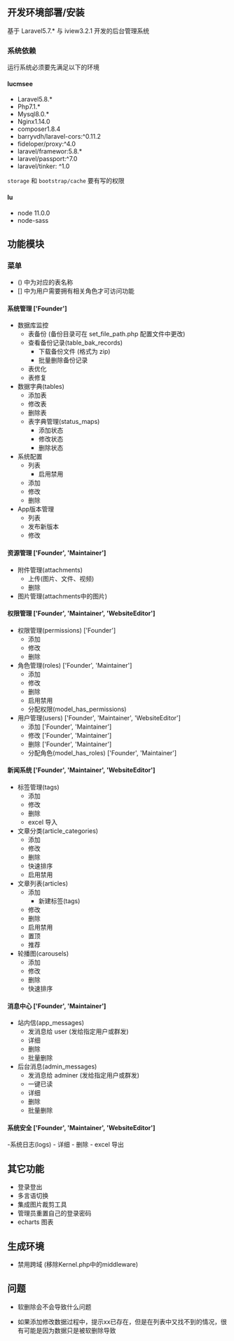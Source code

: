 ## 开发环境部署/安装

基于 Laravel5.7.* 与 iview3.2.1 开发的后台管理系统

### 系统依赖

运行系统必须要先满足以下的环境

####  lucmsee

- Laravel5.8.*
- Php7.1.*
- Mysql8.0.*
- Nginx1.14.0
- composer1.8.4
- barryvdh/laravel-cors:^0.11.2
- fideloper/proxy:^4.0
- laravel/framewor:5.8.*
- laravel/passport:^7.0
- laravel/tinker: ^1.0

`storage` 和 `bootstrap/cache` 要有写的权限


#### lu 

- node 11.0.0
- node-sass 
 

## 功能模块

### 菜单

- () 中为对应的表名称
- [] 中为用户需要拥有相关角色才可访问功能

#### 系统管理 ['Founder']
- 数据库监控
    - 表备份 (备份目录可在 set_file_path.php 配置文件中更改)
    - 查看备份记录(table_bak_records)
        - 下载备份文件 (格式为 zip)
        - 批量删除备份记录
    - 表优化
    - 表修复
- 数据字典(tables)
    - 添加表
    - 修改表
    - 删除表
    - 表字典管理(status_maps)
        - 添加状态
        - 修改状态
        - 删除状态
- 系统配置
    - 列表
        - 启用禁用
    - 添加
    - 修改
    - 删除
- App版本管理
    - 列表
    - 发布新版本
    - 修改

#### 资源管理 ['Founder', 'Maintainer']
- 附件管理(attachments)
    - 上传(图片、文件、视频)
    - 删除
- 图片管理(attachments中的图片)

#### 权限管理 ['Founder', 'Maintainer', 'WebsiteEditor']
- 权限管理(permissions) ['Founder']
    - 添加
    - 修改
    - 删除
- 角色管理(roles) ['Founder', 'Maintainer']
    - 添加
    - 修改
    - 删除
    - 启用禁用
    - 分配权限(model_has_permissions)
- 用户管理(users) ['Founder', 'Maintainer', 'WebsiteEditor']
    - 添加  ['Founder', 'Maintainer']
    - 修改  ['Founder', 'Maintainer']
    - 删除  ['Founder', 'Maintainer']
    - 分配角色(model_has_roles) ['Founder', 'Maintainer']

#### 新闻系统 ['Founder', 'Maintainer', 'WebsiteEditor']
- 标签管理(tags)
    - 添加
    - 修改
    - 删除
    - excel 导入
- 文章分类(article_categories)
    - 添加
    - 修改
    - 删除
    - 快速排序
    - 启用禁用
- 文章列表(articles)
    - 添加
        - 新建标签(tags)
    - 修改
    - 删除
    - 启用禁用
    - 置顶
    - 推荐
- 轮播图(carousels)
    - 添加
    - 修改
    - 删除
    - 快速排序

#### 消息中心 ['Founder', 'Maintainer']
- 站内信(app_messages)
    - 发消息给 user (发给指定用户或群发)
    - 详细
    - 删除
    - 批量删除
- 后台消息(admin_messages)
    - 发消息给 adminer (发给指定用户或群发)
    - 一键已读
    - 详细
    - 删除
    - 批量删除
    

#### 系统安全 ['Founder', 'Maintainer', 'WebsiteEditor']
-系统日志(logs)
    - 详细
    - 删除
    - excel 导出

## 其它功能

- 登录登出
- 多言语切换
- 集成图片裁剪工具
- 管理员重置自己的登录密码
- echarts 图表



## 生成环境

- 禁用跨域 (移除Kernel.php中的middleware)

## 问题

- 软删除会不会导致什么问题

- 如果添加修改数据过程中，提示xx已存在，但是在列表中又找不到的情况，很有可能是因为数据只是被软删除导致
